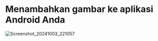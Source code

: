 # Menambahkan gambar ke aplikasi Android Anda
![Screenshot_20241003_221057](https://github.com/user-attachments/assets/30ac459d-e942-4bc2-92fc-1e53f789c61f)
